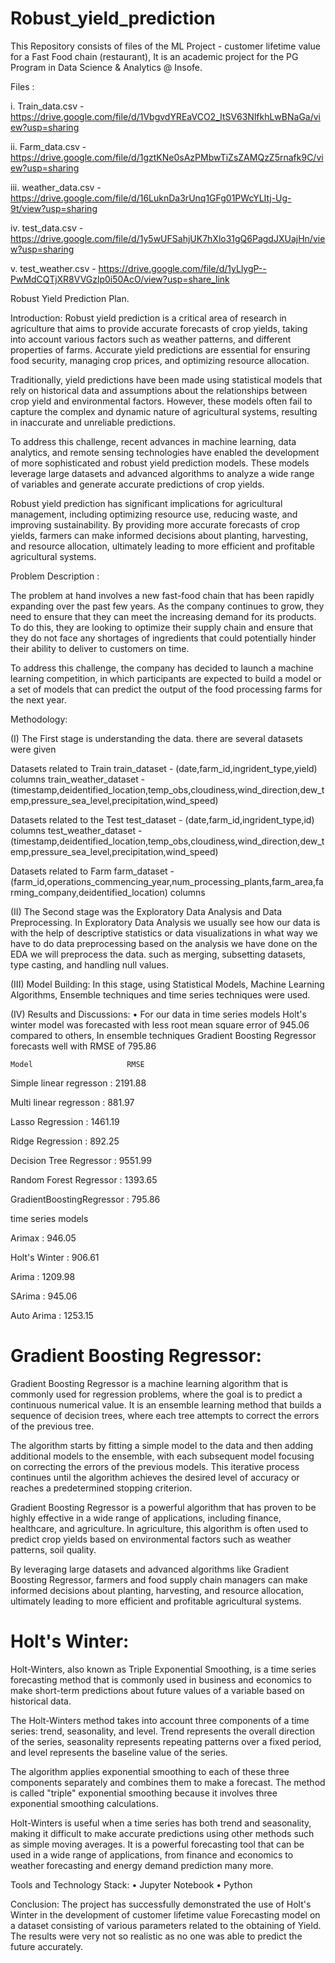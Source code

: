 # Robust_yield_prediction

This Repository consists of files of the ML Project - customer lifetime value for a Fast Food chain (restaurant), It is an academic project for the PG Program in Data Science & Analytics @ Insofe.

Files :

i.   Train_data.csv    - https://drive.google.com/file/d/1VbgvdYREaVCO2_ItSV63NlfkhLwBNaGa/view?usp=sharing

ii.  Farm_data.csv     - https://drive.google.com/file/d/1gztKNe0sAzPMbwTiZsZAMQzZ5rnafk9C/view?usp=sharing 

iii. weather_data.csv  - https://drive.google.com/file/d/16LuknDa3rUnq1GFg01PWcYLItj-Ug-9t/view?usp=sharing

iv.  test_data.csv     - https://drive.google.com/file/d/1y5wUFSahjUK7hXlo31gQ6PagdJXUajHn/view?usp=sharing

v.   test_weather.csv  - https://drive.google.com/file/d/1yLlygP--PwMdCQTjXR8VVGzlp0i50AcO/view?usp=share_link

Robust Yield Prediction Plan.

Introduction: Robust yield prediction is a critical area of research in agriculture that aims to provide accurate forecasts of crop yields, taking into account various factors such as weather patterns, and different properties of farms. Accurate yield predictions are essential for ensuring food security, managing crop prices, and optimizing resource allocation.

Traditionally, yield predictions have been made using statistical models that rely on historical data and assumptions about the relationships between crop yield and environmental factors. However, these models often fail to capture the complex and dynamic nature of agricultural systems, resulting in inaccurate and unreliable predictions.

To address this challenge, recent advances in machine learning, data analytics, and remote sensing technologies have enabled the development of more sophisticated and robust yield prediction models. These models leverage large datasets and advanced algorithms to analyze a wide range of variables and generate accurate predictions of crop yields.

Robust yield prediction has significant implications for agricultural management, including optimizing resource use, reducing waste, and improving sustainability. By providing more accurate forecasts of crop yields, farmers can make informed decisions about planting, harvesting, and resource allocation, ultimately leading to more efficient and profitable agricultural systems.

Problem Description :

The problem at hand involves a new fast-food chain that has been rapidly expanding over the past few years. As the company continues to grow, they need to ensure that they can meet the increasing demand for its products. To do this, they are looking to optimize their supply chain and ensure that they do not face any shortages of ingredients that could potentially hinder their ability to deliver to customers on time.

To address this challenge, the company has decided to launch a machine learning competition, in which participants are expected to build a model or a set of models that can predict the output of the food processing farms for the next year. 

Methodology:

(I) The First stage is understanding the data. there are several datasets were given 

 Datasets related to Train
 train_dataset         - (date,farm_id,ingrident_type,yield) columns
 train_weather_dataset - (timestamp,deidentified_location,temp_obs,cloudiness,wind_direction,dew_temp,pressure_sea_level,precipitation,wind_speed) 

 Datasets related to the Test
 test_dataset          - (date,farm_id,ingrident_type,id) columns
 test_weather_dataset  - (timestamp,deidentified_location,temp_obs,cloudiness,wind_direction,dew_temp,pressure_sea_level,precipitation,wind_speed)

 Datasets related to Farm
 farm_dataset          - (farm_id,operations_commencing_year,num_processing_plants,farm_area,farming_company,deidentified_location) columns


(II) The Second stage was the Exploratory Data Analysis and Data Preprocessing. In Exploratory Data Analysis we usually see how our data is with the help of
descriptive statistics or data visualizations in what way we have to do data preprocessing based on the analysis we have done on the EDA we will preprocess the
data. such as merging, subsetting datasets, type casting, and handling null values.

(III) Model Building: In this stage, using Statistical Models, Machine Learning Algorithms, Ensemble techniques and time series techniques were used.

(IV) Results and Discussions: • For our data in time series models Holt's winter model was forecasted with less root mean square error of 945.06 compared to others,
In ensemble techniques Gradient Boosting Regressor forecasts well with RMSE of 795.86

    Model                     RMSE
    
 Simple linear regresson   : 2191.88
 
 Multi linear regresson    : 881.97
 
 Lasso Regression          : 1461.19
 
 Ridge Regression          : 892.25
 
 Decision Tree Regressor   : 9551.99
 
 Random Forest Regressor   : 1393.65
 
 GradientBoostingRegressor : 795.86

 time series models

 Arimax                    : 946.05
 
 Holt's Winter             : 906.61
 
 Arima                     : 1209.98
 
 SArima                    : 945.06
 
 Auto Arima                : 1253.15


# Gradient Boosting Regressor: 
Gradient Boosting Regressor is a machine learning algorithm that is commonly used for regression problems, where the goal is to predict a continuous numerical value. It is an ensemble learning method that builds a sequence of decision trees, where each tree attempts to correct the errors of the previous tree.

The algorithm starts by fitting a simple model to the data and then adding additional models to the ensemble, with each subsequent model focusing on correcting the errors of the previous models. This iterative process continues until the algorithm achieves the desired level of accuracy or reaches a predetermined stopping criterion.

Gradient Boosting Regressor is a powerful algorithm that has proven to be highly effective in a wide range of applications, including finance, healthcare, and agriculture. In agriculture, this algorithm is often used to predict crop yields based on environmental factors such as weather patterns, soil quality.

By leveraging large datasets and advanced algorithms like Gradient Boosting Regressor, farmers and food supply chain managers can make informed decisions about planting, harvesting, and resource allocation, ultimately leading to more efficient and profitable agricultural systems.

# Holt's Winter:
Holt-Winters, also known as Triple Exponential Smoothing, is a time series forecasting method that is commonly used in business and economics to make short-term predictions about future values of a variable based on historical data.

The Holt-Winters method takes into account three components of a time series: trend, seasonality, and level. Trend represents the overall direction of the series, seasonality represents repeating patterns over a fixed period, and level represents the baseline value of the series.

The algorithm applies exponential smoothing to each of these three components separately and combines them to make a forecast. The method is called "triple" exponential smoothing because it involves three exponential smoothing calculations.

Holt-Winters is useful when a time series has both trend and seasonality, making it difficult to make accurate predictions using other methods such as simple moving averages. It is a powerful forecasting tool that can be used in a wide range of applications, from finance and economics to weather forecasting and energy demand prediction many more.


Tools and Technology Stack: • Jupyter Notebook • Python

Conclusion: The project has successfully demonstrated the use of Holt's Winter in the development of customer lifetime value
Forecasting model on a dataset consisting of various parameters related to the obtaining of Yield. The results were very not so realistic as no one was able to predict the future accurately. 
